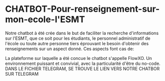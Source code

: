# CHATBOT-Pour-renseignement-sur-mon-ecole-l'ESMT
Notre chatbot à été crée dans le but de faciliter la recherche d'informations sur l'ESMT, que ce soit pour les étudiants, le personnel administratif de l'école ou toute autre personne tiers éprouvant le besoin d'obtenir des renseignements sur un aspect donné. Ces aspects font cas de: 

La plateforme sur laquelle a  été concue le chatbot s'appelle FlowXO. Un environnement puissant et convivial, avec la particularité d'être du no-code.
DANS LE FICHIER TELEGRAM, SE TROUVE LE LIEN VERS NOTRE CHATBOR SUR TELEGRAM
